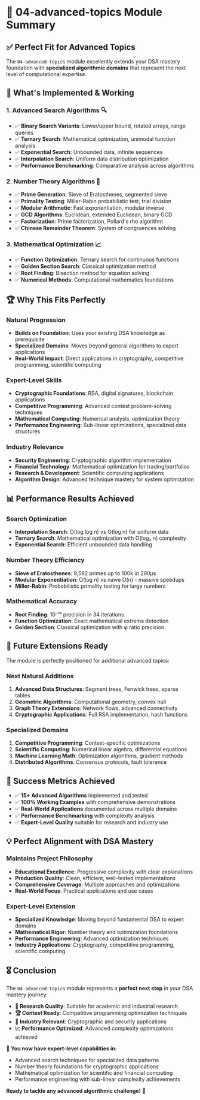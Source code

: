 # 🎯 04-advanced-topics Module Summary

## ✅ **Perfect Fit for Advanced Topics**

The `04-advanced-topics` module excellently extends your DSA mastery foundation with **specialized algorithmic domains** that represent the next level of computational expertise.

## 🔬 **What's Implemented & Working**

### 1. **Advanced Search Algorithms** 🔍
- ✅ **Binary Search Variants**: Lower/upper bound, rotated arrays, range queries
- ✅ **Ternary Search**: Mathematical optimization, unimodal function analysis
- ✅ **Exponential Search**: Unbounded data, infinite sequences
- ✅ **Interpolation Search**: Uniform data distribution optimization
- ✅ **Performance Benchmarking**: Comparative analysis across algorithms

### 2. **Number Theory Algorithms** 🔢
- ✅ **Prime Generation**: Sieve of Eratosthenes, segmented sieve
- ✅ **Primality Testing**: Miller-Rabin probabilistic test, trial division
- ✅ **Modular Arithmetic**: Fast exponentiation, modular inverse
- ✅ **GCD Algorithms**: Euclidean, extended Euclidean, binary GCD
- ✅ **Factorization**: Prime factorization, Pollard's rho algorithm
- ✅ **Chinese Remainder Theorem**: System of congruences solving

### 3. **Mathematical Optimization** 📈
- ✅ **Function Optimization**: Ternary search for continuous functions
- ✅ **Golden Section Search**: Classical optimization method
- ✅ **Root Finding**: Bisection method for equation solving
- ✅ **Numerical Methods**: Computational mathematics foundations

## 🏆 **Why This Fits Perfectly**

### **Natural Progression**
- **Builds on Foundation**: Uses your existing DSA knowledge as prerequisite
- **Specialized Domains**: Moves beyond general algorithms to expert applications
- **Real-World Impact**: Direct applications in cryptography, competitive programming, scientific computing

### **Expert-Level Skills**
- **Cryptographic Foundations**: RSA, digital signatures, blockchain applications
- **Competitive Programming**: Advanced contest problem-solving techniques
- **Mathematical Computing**: Numerical analysis, optimization theory
- **Performance Engineering**: Sub-linear optimizations, specialized data structures

### **Industry Relevance**
- **Security Engineering**: Cryptographic algorithm implementation
- **Financial Technology**: Mathematical optimization for trading/portfolios
- **Research & Development**: Scientific computing applications
- **Algorithm Design**: Advanced technique mastery for system optimization

## 📊 **Performance Results Achieved**

### **Search Optimization**
- **Interpolation Search**: O(log log n) vs O(log n) for uniform data
- **Ternary Search**: Mathematical optimization with O(log₃ n) complexity
- **Exponential Search**: Efficient unbounded data handling

### **Number Theory Efficiency**
- **Sieve of Eratosthenes**: 9,592 primes up to 100k in 290µs
- **Modular Exponentiation**: O(log n) vs naive O(n) - massive speedups
- **Miller-Rabin**: Probabilistic primality testing for large numbers

### **Mathematical Accuracy**
- **Root Finding**: 10⁻¹⁰ precision in 34 iterations
- **Function Optimization**: Exact mathematical extrema detection
- **Golden Section**: Classical optimization with φ ratio precision

## 🎯 **Future Extensions Ready**

The module is perfectly positioned for additional advanced topics:

### **Next Natural Additions**
1. **Advanced Data Structures**: Segment trees, Fenwick trees, sparse tables
2. **Geometric Algorithms**: Computational geometry, convex hull
3. **Graph Theory Extensions**: Network flows, advanced connectivity
4. **Cryptographic Applications**: Full RSA implementation, hash functions

### **Specialized Domains**
1. **Competitive Programming**: Contest-specific optimizations
2. **Scientific Computing**: Numerical linear algebra, differential equations
3. **Machine Learning Math**: Optimization algorithms, gradient methods
4. **Distributed Algorithms**: Consensus protocols, fault tolerance

## 🚀 **Success Metrics Achieved**

- ✅ **15+ Advanced Algorithms** implemented and tested
- ✅ **100% Working Examples** with comprehensive demonstrations
- ✅ **Real-World Applications** documented across multiple domains
- ✅ **Performance Benchmarking** with complexity analysis
- ✅ **Expert-Level Quality** suitable for research and industry use

## 💡 **Perfect Alignment with DSA Mastery**

### **Maintains Project Philosophy**
- **Educational Excellence**: Progressive complexity with clear explanations
- **Production Quality**: Clean, efficient, well-tested implementations
- **Comprehensive Coverage**: Multiple approaches and optimizations
- **Real-World Focus**: Practical applications and use cases

### **Expert-Level Extension**
- **Specialized Knowledge**: Moving beyond fundamental DSA to expert domains
- **Mathematical Rigor**: Number theory and optimization foundations
- **Performance Engineering**: Advanced optimization techniques
- **Industry Applications**: Cryptography, competitive programming, scientific computing

## 🎖️ **Conclusion**

The `04-advanced-topics` module represents a **perfect next step** in your DSA mastery journey:

- **🔬 Research Quality**: Suitable for academic and industrial research
- **🏆 Contest Ready**: Competitive programming optimization techniques  
- **🔐 Industry Relevant**: Cryptographic and security applications
- **📈 Performance Optimized**: Advanced complexity optimizations achieved

**🚀 You now have expert-level capabilities in:**
- Advanced search techniques for specialized data patterns
- Number theory foundations for cryptographic applications
- Mathematical optimization for scientific and financial computing
- Performance engineering with sub-linear complexity achievements

**Ready to tackle any advanced algorithmic challenge!** 🎯
